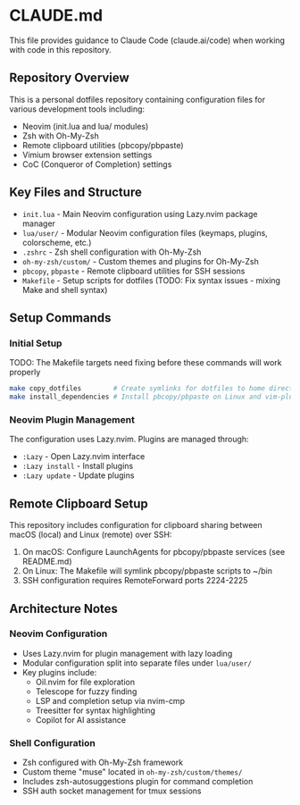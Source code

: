 # CLAUDE.md

This file provides guidance to Claude Code (claude.ai/code) when working with code in this repository.

## Repository Overview

This is a personal dotfiles repository containing configuration files for various development tools including:
- Neovim (init.lua and lua/ modules)
- Zsh with Oh-My-Zsh
- Remote clipboard utilities (pbcopy/pbpaste)
- Vimium browser extension settings
- CoC (Conqueror of Completion) settings

## Key Files and Structure

- `init.lua` - Main Neovim configuration using Lazy.nvim package manager
- `lua/user/` - Modular Neovim configuration files (keymaps, plugins, colorscheme, etc.)
- `.zshrc` - Zsh shell configuration with Oh-My-Zsh
- `oh-my-zsh/custom/` - Custom themes and plugins for Oh-My-Zsh
- `pbcopy`, `pbpaste` - Remote clipboard utilities for SSH sessions
- `Makefile` - Setup scripts for dotfiles (TODO: Fix syntax issues - mixing Make and shell syntax)

## Setup Commands

### Initial Setup
TODO: The Makefile targets need fixing before these commands will work properly
```bash
make copy_dotfiles        # Create symlinks for dotfiles to home directory
make install_dependencies # Install pbcopy/pbpaste on Linux and vim-plug
```

### Neovim Plugin Management
The configuration uses Lazy.nvim. Plugins are managed through:
- `:Lazy` - Open Lazy.nvim interface
- `:Lazy install` - Install plugins
- `:Lazy update` - Update plugins

## Remote Clipboard Setup

This repository includes configuration for clipboard sharing between macOS (local) and Linux (remote) over SSH:
1. On macOS: Configure LaunchAgents for pbcopy/pbpaste services (see README.md)
2. On Linux: The Makefile will symlink pbcopy/pbpaste scripts to ~/bin
3. SSH configuration requires RemoteForward ports 2224-2225

## Architecture Notes

### Neovim Configuration
- Uses Lazy.nvim for plugin management with lazy loading
- Modular configuration split into separate files under `lua/user/`
- Key plugins include:
  - Oil.nvim for file exploration
  - Telescope for fuzzy finding
  - LSP and completion setup via nvim-cmp
  - Treesitter for syntax highlighting
  - Copilot for AI assistance

### Shell Configuration
- Zsh configured with Oh-My-Zsh framework
- Custom theme "muse" located in `oh-my-zsh/custom/themes/`
- Includes zsh-autosuggestions plugin for command completion
- SSH auth socket management for tmux sessions